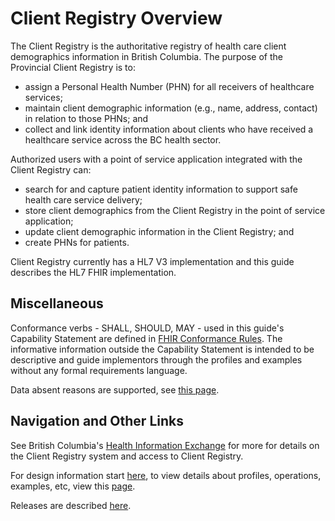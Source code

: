 
# Client Registry Overview

The Client Registry is the authoritative registry of health care client demographics information in British Columbia.  The purpose of the Provincial Client Registry is to: 
- assign a Personal Health Number (PHN) for all receivers of healthcare services; 
- maintain client demographic information (e.g., name, address, contact) in relation to those 
PHNs; and
- collect and link identity information about clients who have received a healthcare service across the BC health sector.

Authorized users with a point of service application integrated with the Client Registry can: 
- search for and capture patient identity information to support safe health care service delivery; 
- store client demographics from the Client Registry in the point of service application; 
- update client demographic information in the Client Registry; and 
- create PHNs for patients. 

Client Registry currently has a HL7 V3 implementation and this guide describes the HL7 FHIR implementation.

## Miscellaneous

Conformance verbs - SHALL, SHOULD, MAY - used in this guide's Capability Statement are defined in [FHIR Conformance Rules](http://hl7.org/fhir/conformance-rules.html#conflang).  The informative information outside the Capability Statement is intended to be descriptive and guide implementors through the profiles and examples without any formal requirements language.

Data absent reasons are supported, see [this page](absentData.html).

## Navigation and Other Links

See British Columbia's [Health Information Exchange](https://www2.gov.bc.ca/gov/content/health/practitioner-professional-resources/software) for more for details on the Client Registry system and access to Client Registry.

For design information start [here](design.html), to view details about profiles, operations, examples, etc, view this [page](artifacts.html).

Releases are described [here](futurePlans.html).



